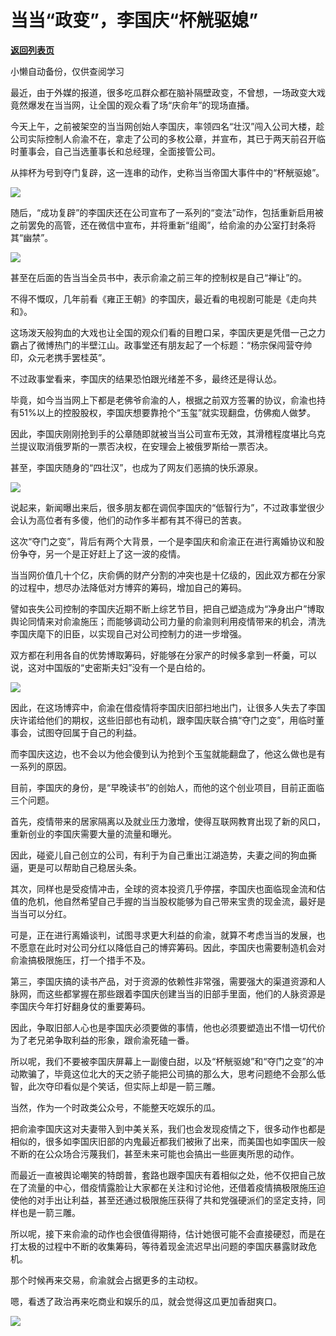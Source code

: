 # 当当“政变”，李国庆“杯觥驱媳”

[**返回列表页**](/gzh/政事堂2019)

小懒自动备份，仅供查阅学习

最近，由于外媒的报道，很多吃瓜群众都在脑补隔壁政变，不曾想，一场政变大戏竟然爆发在当当网，让全国的观众看了场“庆俞年”的现场直播。  

  

今天上午，之前被架空的当当网创始人李国庆，率领四名“壮汉”闯入公司大楼，趁公司实际控制人俞渝不在，拿走了公司的多枚公章，并宣布，其已于两天前召开临时董事会，自己当选董事长和总经理，全面接管公司。

  

从摔杯为号到夺门复辟，这一连串的动作，史称当当帝国大事件中的“杯觥驱媳”。  

  

![](https://mmbiz.qpic.cn/mmbiz_gif/rxhS23yu8cMcmKCC1l5zhS7Jfy6NnfKib9ffeY2U0icFBZia0dGicTdmlZVZRlNYMyx0oCvWLGiae6ibJPW6AeEswicfg/640?wx_fmt=gif)

  

随后，“成功复辟”的李国庆还在公司宣布了一系列的“变法”动作，包括重新启用被之前罢免的高管，还在微信中宣布，并将重新“组阁”，给俞渝的办公室打封条将其“幽禁”。

![](https://mmbiz.qpic.cn/mmbiz_png/rxhS23yu8cMcmKCC1l5zhS7Jfy6NnfKibcAiaqfzpqbXqFghQ85iaUABNZWia0MyBLA2dbq4RmdiasbibOEQm42p2K5A/640?wx_fmt=png)

  

甚至在后面的告当当全员书中，表示俞渝之前三年的控制权是自己“禅让”的。

  

不得不慨叹，几年前看《雍正王朝》的李国庆，最近看的电视剧可能是《走向共和》。

  

这场泼天般狗血的大戏也让全国的观众们看的目瞪口呆，李国庆更是凭借一己之力霸占了微博热门的半壁江山。政事堂还有朋友起了一个标题：“杨宗保闯营夺帅印，众元老携手罢桂英”。

  

不过政事堂看来，李国庆的结果恐怕跟光绪差不多，最终还是得认怂。

  

毕竟，如今当当网上下都是老佛爷俞渝的人，根据之前双方签署的协议，俞渝也持有51%以上的控股股权，李国庆想要靠抢个“玉玺”就实现翻盘，仿佛痴人做梦。

  

因此，李国庆刚刚抢到手的公章随即就被当当公司宣布无效，其滑稽程度堪比乌克兰提议取消俄罗斯的一票否决权，在安理会上被俄罗斯给一票否决。

  

甚至，李国庆随身的“四壮汉”，也成为了网友们恶搞的快乐源泉。  

![](https://mmbiz.qpic.cn/mmbiz_png/rxhS23yu8cMcmKCC1l5zhS7Jfy6NnfKibNp4bP1VFxabiaicPSvWZR8uzgia79oNBB6MIyicZOFpT3icliajWUUjT5riag/640?wx_fmt=png)

  

说起来，新闻曝出来后，很多朋友都在调侃李国庆的“低智行为”，不过政事堂很少会认为高位者有多傻，他们的动作多半都有其不得已的苦衷。  

  

这次“夺门之变”，背后有两个大背景，一个是李国庆和俞渝正在进行离婚协议和股份争夺，另一个是正好赶上了这一波的疫情。

  

当当网价值几十个亿，庆俞俩的财产分割的冲突也是十亿级的，因此双方都在分家的过程中，想尽办法降低对方博弈的筹码，增加自己的筹码。

  

譬如丧失公司控制的李国庆近期不断上综艺节目，把自己塑造成为“净身出户”博取舆论同情来对俞渝施压；而能够调动公司力量的俞渝则利用疫情带来的机会，清洗李国庆麾下的旧臣，以实现自己对公司控制力的进一步增强。

  

双方都在利用各自的优势博取筹码，好能够在分家产的时候多拿到一杯羹，可以说，这对中国版的“史密斯夫妇”没有一个是白给的。  

  

![](https://mmbiz.qpic.cn/mmbiz_jpg/rxhS23yu8cMcmKCC1l5zhS7Jfy6NnfKibmlN3DvclKUYkJ75fpb0xWlvUrVkSmxhwJwZiaK3ldCsicTMPqFmlseZw/640?wx_fmt=jpeg)

  

因此，在这场博弈中，俞渝在借疫情将李国庆旧部扫地出门，让很多人失去了李国庆许诺给他们的期权，这些旧部也有动机，跟李国庆联合搞“夺门之变”，用临时董事会，试图夺回属于自己的利益。

  

而李国庆这边，也不会以为他会傻到认为抢到个玉玺就能翻盘了，他这么做也是有一系列的原因。

  

目前，李国庆的身份，是“早晚读书”的创始人，而他的这个创业项目，目前正面临三个问题。

  

首先，疫情带来的居家隔离以及就业压力激增，使得互联网教育出现了新的风口，重新创业的李国庆需要大量的流量和曝光。  

  

因此，碰瓷儿自己创立的公司，有利于为自己重出江湖造势，夫妻之间的狗血撕逼，更是可以帮助自己稳居头条。

  

其次，同样也是受疫情冲击，全球的资本投资几乎停摆，李国庆也面临现金流和估值的危机，他自然希望自己手握的当当股权能够为自己带来宝贵的现金流，最好是当当可以分红。

  

可是，正在进行离婚谈判，试图寻求更大利益的俞渝，就算不考虑当当的发展，也不愿意在此时对公司分红以降低自己的博弈筹码。因此，李国庆也需要制造机会对俞渝搞极限施压，打一个措手不及。

  

第三，李国庆搞的读书产品，对于资源的依赖性非常强，需要强大的渠道资源和人脉网，而这些都掌握在那些跟着李国庆创建当当的旧部手里面，他们的人脉资源是李国庆今年打好翻身仗的重要筹码。

  

因此，争取旧部人心也是李国庆必须要做的事情，他也必须要塑造出不惜一切代价为了老兄弟争取利益的形象，跟俞渝死磕一番。

  

所以呢，我们不要被李国庆屏幕上一副傻白甜，以及“杯觥驱媳”和“夺门之变”的冲动欺骗了，毕竟这位北大的天之骄子能把公司搞的那么大，思考问题绝不会那么低智，此次夺印看似是个笑话，但实际上却是一箭三雕。  

  

当然，作为一个时政类公众号，不能整天吃娱乐的瓜。

  

把俞渝李国庆这对夫妻带入到中美关系，我们也会发现疫情之下，很多动作也都是相似的，很多如李国庆旧部的内鬼最近都我们被揪了出来，而美国也如李国庆一般不断的在公众场合污蔑我们，甚至未来可能也会搞出一些匪夷所思的动作。

  

而最近一直被舆论嘲笑的特朗普，套路也跟李国庆有着相似之处，他不仅把自己放在了流量的中心，借疫情露脸让大家都在关注和讨论他，还借着疫情搞极限施压迫使他的对手出让利益，甚至还通过极限施压获得了共和党强硬派们的坚定支持，同样也是一箭三雕。

  

所以呢，接下来俞渝的动作也会很值得期待，估计她很可能不会直接硬怼，而是在打太极的过程中不断的收集筹码，等待着现金流迟早出问题的李国庆暴露财政危机。

  

那个时候再来交易，俞渝就会占据更多的主动权。  

  

嗯，看透了政治再来吃商业和娱乐的瓜，就会觉得这瓜更加香甜爽口。

  

![](https://mmbiz.qpic.cn/mmbiz_jpg/rxhS23yu8cPp0iaKAfe0ZsWfgGcY72o9Nror8TicrtnlDsqzY7y4Kum4fM3X0FMEGlbvm9HvZUiaETSnLt4DHNLbQ/640?wx_fmt=jpeg)

